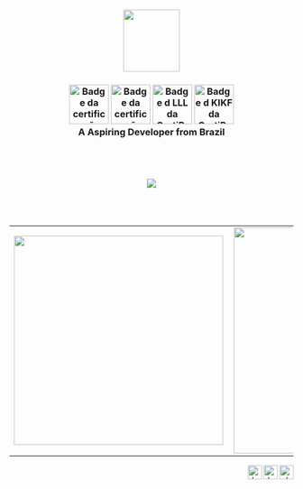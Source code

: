 <h3 align="center"><img width="100px" height="110" src="http://nunes.surge.sh/img/perfil/daniel-sf.png"></h3>

<h3 align="center">
  <a href="https://www.youracclaim.com/badges/2ef9701a-4463-4eed-bc9e-30225445c2fe?source=linked_in_profile" title="Badge da certificação SFPC da CertiProf"><img width="70px" height="70px" src="https://images.youracclaim.com/size/340x340/images/c2ddc533-ba6c-464d-a69d-f9f28177176b/CertiProf-Badge-SFPC.png" alt="Badge da certificação SFPC da CertiProf"></a>
  <a href="https://www.youracclaim.com/badges/0e651525-4663-4dd2-9aac-696ff0ae6a27?source=linked_in_profile" title="Badge da certificação DEPC da CertiProf"><img width="70px" height="70px" src="https://images.youracclaim.com/size/340x340/images/165466d3-37d8-4dcb-821d-cb072cfd2a69/CertiProf-Badge-DEPC.png" alt="Badge da certificação DEPC da CertiProf"></a>
  <a href="https://www.youracclaim.com/badges/55d67538-26da-4b3b-88dd-0ca70e2497c4?source=linked_in_profile" title="Badge de LLL da CertiProf"><img width="70px" height="70px" src="https://images.youracclaim.com/size/340x340/images/f5cf37e4-6ebd-4067-96a9-b26d04f51ff7/CertiProf-Badge-LLL.png" alt="Badge d LLL da CertiProf"></a>
  <a href="https://www.linkedin.com/in/danielnunesdc/" title="Badge de KIKF da CertiProf"><img width="70px" height="70px" src="https://cdn.shopify.com/s/files/1/0299/9215/7283/products/KanbanFoundationKIKFBadge_600x.png?v=1599704680" alt="Badge d KIKF da CertiProf"></a><br />
  A Aspiring Developer from Brazil
</h3><br /><br />
<h3 align="center">
<img src="https://komarev.com/ghpvc/?username=nunesdaniel&&style=flat-square" align="center" />
</h3>
<br /><br />


<!--
<p align="center"><img src="https://devicons.github.io/devicon/devicon.git/icons/amazonwebservices/amazonwebservices-original-wordmark.svg" alt="aws" width="30" height="30"/> <img src="https://devicons.github.io/devicon/devicon.git/icons/css3/css3-original-wordmark.svg" alt="css3" width="30" height="30"/> <img src="https://devicons.github.io/devicon/devicon.git/icons/docker/docker-original-wordmark.svg" alt="docker" width="30" height="30"/> <img src="https://devicons.github.io/devicon/devicon.git/icons/express/express-original-wordmark.svg" alt="express" width="30" height="30"/> <img src="https://www.vectorlogo.zone/logos/figma/figma-icon.svg" alt="figma" width="30" height="30"/> <img src="https://www.vectorlogo.zone/logos/git-scm/git-scm-icon.svg" alt="git" width="30" height="30"/> <img src="https://devicons.github.io/devicon/devicon.git/icons/html5/html5-original-wordmark.svg" alt="html5" width="30" height="30"/> <img src="https://devicons.github.io/devicon/devicon.git/icons/javascript/javascript-original.svg" alt="javascript" width="30" height="30"/> <img src="https://devicons.github.io/devicon/devicon.git/icons/linux/linux-original.svg" alt="linux" width="30" height="30"/> <img src="https://devicons.github.io/devicon/devicon.git/icons/mongodb/mongodb-original-wordmark.svg" alt="mongodb" width="30" height="30"/> <img src="https://devicons.github.io/devicon/devicon.git/icons/mysql/mysql-original-wordmark.svg" alt="mysql" width="30" height="30"/> <img src="https://devicons.github.io/devicon/devicon.git/icons/nodejs/nodejs-original-wordmark.svg" alt="nodejs" width="30" height="30"/> <img src="https://devicons.github.io/devicon/devicon.git/icons/postgresql/postgresql-original-wordmark.svg" alt="postgresql" width="30" height="30"/> <img src="https://devicons.github.io/devicon/devicon.git/icons/react/react-original-wordmark.svg" alt="react" width="30" height="30"/> <img src="https://devicons.github.io/devicon/devicon.git/icons/typescript/typescript-original.svg" alt="typescript" width="30" height="30"/>
</p> -->

<center>
<table>
  <tr>
      <td><img width="371px" align="left" src="https://github-readme-stats.vercel.app/api/top-langs/?username=nunesdaniel&hide=html&layout=compact&theme=dark" /></td>
      <td><img width="401px" align="left" src="https://github-readme-stats.vercel.app/api?username=nunesdaniel&theme=dark&show_icons=true" /></td>
  </tr>    
</table>
</center>

<p align="right">
<a href="https://twitter.com/danielnunesdc" target="blank" title="Daniel Nunes profile at Twitter"><img align="right" src="https://img.shields.io/badge/-@danielnunesdc-1ca0f1?style=flat-square&labelColor=1ca0f1&logo=twitter&logoColor=white&link=https://twitter.com/danielnunesdc" alt="danielnunesdc" height="25" /></a>
  
<a href="https://linkedin.com/in/danielnunesdc" target="blank" title="Daniel Nunes profile at LinkedIn"><img align="right" src="https://img.shields.io/badge/-@danielnunesdc-blue?style=flat-square&logo=Linkedin&logoColor=white&link=https://www.linkedin.com/in/danielnunesdc" alt="danielnunesdc" height="25" /></a>

<a href="mailto:danielnunesdev@gmail.com" target="blank" title="danielnunesdev@gmail.com"><img align="right" src="https://img.shields.io/badge/-danielnunesdev@gmail.com-c14438?style=flat-square&logo=Gmail&logoColor=white&link=mailto:danielnunesdev@gmail.com" alt="danielnunesdev@gmail.com"  height="25" /></a>

 <!-- <a href="https://app.rocketseat.com.br/me/danielnunesdc" target="_blank" title="Daniel Nunes profile at Rocketseat"><img align="right" src="https://img.shields.io/static/v1?label=Meu_Perfil&message=Rocketseat&color=7159c1&style=for-the-badge&logo=ghost"  height="25" /></a>-->

</p>

